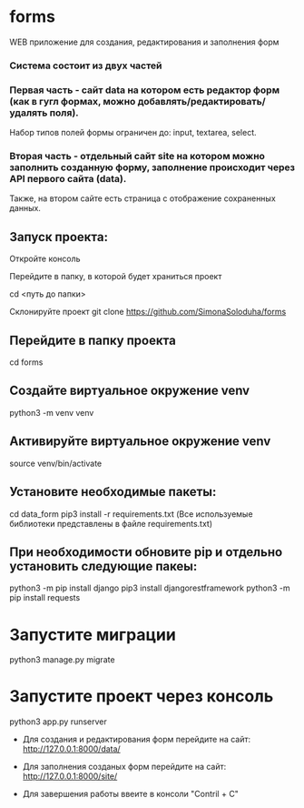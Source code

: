 # forms
WEB приложение для создания, редактирования и заполнения форм

### Система состоит из двух частей

### Первая часть - сайт data на котором есть редактор форм (как в гугл формах, можно добавлять/редактировать/удалять поля).
Набор типов полей формы ограничен до: input, textarea, select.

### Вторая часть - отдельный сайт site на котором можно заполнить созданную форму, заполнение происходит через API первого сайта (data).
Также, на втором сайте есть страница с отображение сохраненных данных.        


## Запуск проекта:

Откройте консоль

Перейдите в папку, в которой будет храниться проект

cd <путь до папки>

Склонируйте проект
git clone https://github.com/SimonaSoloduha/forms

## Перейдите в папку проекта
cd forms

## Создайте виртуальное окружение venv
python3 -m venv venv

## Активируйте виртуальное окружение venv
source venv/bin/activate

## Установите необходимые пакеты:

cd data_form
pip3 install -r requirements.txt
(Все используемые библиотеки представлены в файле requirements.txt)

## При необходимости обновите pip и отдельно установить следующие пакеы: 

python3 -m pip install django
pip3 install djangorestframework
python3 -m pip install requests 

# Запустите миграции 

python3 manage.py migrate  

# Запустите проект через консоль 

python3 app.py runserver 


* Для создания и редактирования форм перейдите на сайт: 
http://127.0.0.1:8000/data/

* Для заполнения созданых форм перейдите на сайт: 
http://127.0.0.1:8000/site/ 

* Для завершения работы ввеите в консоли "Contril + C"
